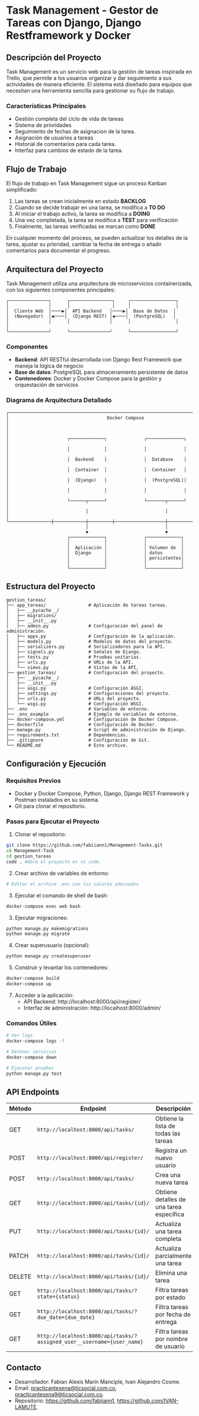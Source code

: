 # Task Management - Gestor de Tareas con Django, Django Restframework y Docker

## Descripción del Proyecto

Task Management es un servicio web para la gestión de tareas inspirada en Trello, que permite a los usuarios organizar y dar seguimiento a sus actividades de manera eficiente. El sistema está diseñado para equipos que necesitan una herramienta sencilla para gestionar su flujo de trabajo.

### Características Principales

- Gestión completa del ciclo de vida de tareas
- Sistema de prioridades
- Seguimiento de fechas de  asignacion de la tarea.
- Asignación de usuarios a tareas
- Historial de comentarios para cada tarea.
- Interfaz para cambios de estado de la tarea.

## Flujo de Trabajo

El flujo de trabajo en Task Management sigue un proceso Kanban simplificado:

1. Las tareas se crean inicialmente en estado **BACKLOG**
2. Cuando se decide trabajar en una tarea, se modifica a **TO DO**
3. Al iniciar el trabajo activo, la tarea se modifica a **DOING**
4. Una vez completada, la tarea se modifica a **TEST** para verificación
5. Finalmente, las tareas verificadas se marcan como **DONE**

En cualquier momento del proceso, se pueden actualizar los detalles de la tarea, ajustar su prioridad, cambiar la fecha de entrega o añadir comentarios para documentar el progreso.

## Arquitectura del Proyecto

Task Management utiliza una arquitectura de microservicios containerizada, con los siguientes componentes principales:

```
┌───────────────┐      ┌────────────────┐     ┌─────────────────┐
│               │      │                │     │                 │
│  Cliente Web  │────▶│  API Backend   │────▶│  Base de Datos  │
│  (Navegador)  │◀────│  (Django REST) │◀────│  (PostgreSQL)   │
│               │      │               │      │                 │           │
└───────────────┘      └───────────────┘      └─────────────────┘
```

### Componentes

- **Backend**: API RESTful desarrollada con Django Rest Framework que maneja la lógica de negocio
- **Base de datos**: PostgreSQL para almacenamiento persistente de datos
- **Contenedores**: Docker y Docker Compose para la gestión y orquestación de servicios

### Diagrama de Arquitectura Detallado

```
┌────────────────────────────────────────────────────────────────────────────────────────┐
│                                     Docker Compose                                     │
│                                                                                        │
│                      ┌─────────────┐              ┌──────────────┐                     │
│                      │             │              │              │                     │
│                      │  Backend    │              │  Database    │                     │
│                      │  Container  │              │  Container   │                     │
│                      │  (Django)   │              │  (PostgreSQL)│                     │
│                      │             │              │              │                     │
│                      └──────┬──────┘              └───────┬──────┘                     │
│                             │                             │                            │
└────────────────┼────────────┼─────────┼───────────────────┼────────────────────────────┘
                              │                             │
                              ▼                             ▼
                       ┌─────────────┐              ┌─────────────┐
                       │             │              │             │
                       │  Aplicación │              │ Volumen de  │
                       │  Django     │              │ datos       │
                       │             │              │ persistentes│
                       │             │              │             │
                       └─────────────┘              └─────────────┘
```

## Estructura del Proyecto

```
gestion_tareas/
├── app_tareas/                # Aplicación de tareas tareas.
│   ├── __pycache__/
│   ├── migrations/
│   ├── __init__.py
│   ├── admin.py               # Configuración del panel de administración.
│   ├── apps.py                # Configuración de la aplicación.
│   ├── models.py              # Modelos de datos del proyecto.
│   ├── serializers.py         # Serializadores para la API.
│   ├── signals.py             # Señales de Django.
│   ├── tests.py               # Pruebas unitarias.
│   ├── urls.py                # URLs de la API.
│   └── views.py               # Vistas de la API.
├── gestion_tareas/            # Configuración del proyecto.
│   ├── __pycache__/
│   ├── __init__.py
│   ├── asgi.py                # Configuración ASGI.
│   ├── settings.py            # Configuraciones del proyecto.
│   ├── urls.py                # URLs del proyecto.
│   └── wsgi.py                # Configuración WSGI.
├── .env                       # Variables de entorno.
├── .env_example               # Ejemplo de variables de entorno.
├── docker-compose.yml         # Configuración de Docker Compose.
├── dockerfile                 # Configuración de Docker.
├── manage.py                  # Script de administración de Django.
├── requirements.txt           # Dependencias.
├── .gitignore                 # Configuración de Git.
└── README.md                  # Este archivo.
```

## Configuración y Ejecución

### Requisitos Previos

- Docker y Docker Compose, Python, Django, Django REST Framework y Postman instalados en su sistema.
- Git para clonar el repositorio.


### Pasos para Ejecutar el Proyecto

1. Clonar el repositorio:
```bash
git clone https://github.com/fabiiann1/Management-Tasks.git
cd Management-Task
cd gestion_tareas
code . #Abre el proyecto en vs code.
```

2. Crear archivo de variables de entorno:
```bash
# Editar el archivo .env con los valores adecuados
```

3. Ejecutar el comando de shell de bash:
```bash
docker-compose exec web bash
```

3. Ejecutar migraciones:
```bash
python manage.py makemigrations
python manage.py migrate
```

4. Crear superusuario (opcional):
```bash
python manage.py createsuperuser
```

5. Construir y levantar los contenedores:
```bash
docker-compose build
docker-compose up
```

7. Acceder a la aplicación:
   - API Backend: http://localhost:8000/api/register/
   - Interfaz de administración: http://localhost:8000/admin/



### Comandos Útiles

```bash
# Ver logs
docker-compose logs -f

# Detener servicios
docker-compose down

# Ejecutar pruebas
python manage.py test
```

## API Endpoints

| Método | Endpoint | Descripción |
|--------|----------|-------------|
| GET | `http://localhost:8000/api/tasks/` | Obtiene la lista de todas las tareas |
| POST | `http://localhost:8000/api/register/` | Registra un nuevo usuario |
| POST | `http://localhost:8000/api/tasks/` | Crea una nueva tarea |
| GET | `http://localhost:8000/api/tasks/{id}/` | Obtiene detalles de una tarea específica |
| PUT | `http://localhost:8000/api/tasks/{id}/` | Actualiza una tarea completa |
| PATCH | `http://localhost:8000/api/tasks/{id}/` | Actualiza parcialmente una tarea |
| DELETE | `http://localhost:8000/api/tasks/{id}/` | Elimina una tarea |
| GET | `http://localhost:8000/api/tasks/?state={status}` | Filtra tareas por estado |
| GET | `http://localhost:8000/api/tasks/?due_date={due_date}` | Filtra tareas por fecha de entrega |
| GET | `http://localhost:8000/api/tasks/?assigned_user__username={user_name}` | Filtra tareas por nombre de usuario |.

## Contacto

- Desarrollador: Fabian Alexis Marín Manciple, Ivan Alejandro Cosme.
- Email: practicantesena@ticsocial.com.co, practicantesena9@ticsocial.com.co.
- Repositorio: https://github.com/fabiiann1, https://github.com/IVAN-LAMUTE. 